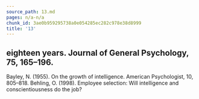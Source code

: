 ```yaml
---
source_path: 13.md
pages: n/a-n/a
chunk_id: 3ae0b959295738a0e054285ec282c978e38d8999
title: '13'
---
```

## eighteen years. Journal of General Psychology, 75, 165–196.

Bayley, N. (1955). On the growth of intelligence. American Psychologist, 10, 805–818. Behling, O. (1998). Employee selection: Will intelligence and conscientiousness do the job?
